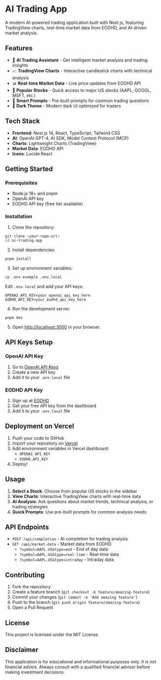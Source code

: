 # AI Trading App

A modern AI-powered trading application built with Next.js, featuring TradingView charts, real-time market data from EODHD, and AI-driven market analysis.

## Features

- 🤖 **AI Trading Assistant** - Get intelligent market analysis and trading insights
- 📈 **TradingView Charts** - Interactive candlestick charts with technical analysis
- 📊 **Real-time Market Data** - Live price updates from EODHD API
- 🎯 **Popular Stocks** - Quick access to major US stocks (AAPL, GOOGL, MSFT, etc.)
- 💬 **Smart Prompts** - Pre-built prompts for common trading questions
- 🌙 **Dark Theme** - Modern dark UI optimized for traders

## Tech Stack

- **Frontend**: Next.js 14, React, TypeScript, Tailwind CSS
- **AI**: OpenAI GPT-4, AI SDK, Model Context Protocol (MCP)
- **Charts**: Lightweight Charts (TradingView)
- **Market Data**: EODHD API
- **Icons**: Lucide React

## Getting Started

### Prerequisites

- Node.js 18+ and pnpm
- OpenAI API key
- EODHD API key (free tier available)

### Installation

1. Clone the repository:
```bash
git clone <your-repo-url>
cd ai-trading-app
```

2. Install dependencies:
```bash
pnpm install
```

3. Set up environment variables:
```bash
cp .env.example .env.local
```

Edit `.env.local` and add your API keys:
```env
OPENAI_API_KEY=your_openai_api_key_here
EODHD_API_KEY=your_eodhd_api_key_here
```

4. Run the development server:
```bash
pnpm dev
```

5. Open [http://localhost:3000](http://localhost:3000) in your browser.

## API Keys Setup

### OpenAI API Key
1. Go to [OpenAI API Keys](https://platform.openai.com/api-keys)
2. Create a new API key
3. Add it to your `.env.local` file

### EODHD API Key
1. Sign up at [EODHD](https://eodhd.com/register)
2. Get your free API key from the dashboard
3. Add it to your `.env.local` file

## Deployment on Vercel

1. Push your code to GitHub
2. Import your repository on [Vercel](https://vercel.com)
3. Add environment variables in Vercel dashboard:
   - `OPENAI_API_KEY`
   - `EODHD_API_KEY`
4. Deploy!

## Usage

1. **Select a Stock**: Choose from popular US stocks in the sidebar
2. **View Charts**: Interactive TradingView charts with real-time data
3. **AI Analysis**: Ask questions about market trends, technical analysis, or trading strategies
4. **Quick Prompts**: Use pre-built prompts for common analysis needs

## API Endpoints

- `POST /api/completion` - AI completion for trading analysis
- `GET /api/market-data` - Market data from EODHD
  - `?symbol=AAPL.US&type=eod` - End of day data
  - `?symbol=AAPL.US&type=real-time` - Real-time data
  - `?symbol=AAPL.US&type=intraday` - Intraday data

## Contributing

1. Fork the repository
2. Create a feature branch (`git checkout -b feature/amazing-feature`)
3. Commit your changes (`git commit -m 'Add amazing feature'`)
4. Push to the branch (`git push origin feature/amazing-feature`)
5. Open a Pull Request

## License

This project is licensed under the MIT License.

## Disclaimer

This application is for educational and informational purposes only. It is not financial advice. Always consult with a qualified financial advisor before making investment decisions.

